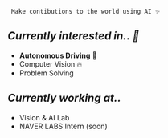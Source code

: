 <!-- ## 🧸 About me  -->
     Make contibutions to the world using AI ✨

## *Currently interested in.. 🧐*
* **Autonomous Driving** 🚙 
* Computer Vision 🔥
* Problem Solving 

## *Currently working at..*
* Vision & AI Lab
* NAVER LABS Intern (soon)

<!-- ## Currently worked in 
* NAVER LABS Intern -->

<!-- ## 🧸 About me 
     💕 부족한 것도 많고 배우고 싶은 것도 많습니다!
  
     💕 세상에 직접적인 contribution을 낼 수 있는 AI researcher를 꿈꿉니다 :) -->
     
<!-- ## ✔️ Projects 📈📊

|Perpose|Year|Name|Result|
|:-----:|------|--------------|:-----:|
|Contest👩🏻‍💻|2020|[Kakao Arena](https://github.com/daeunni/kakao-arena)|TOP 2%|
|   |2020|[금융 빅데이터 페스티벌](https://github.com/daeunni/Insurance-contest)|최종 1위|
|   |2021|[디지털 산업혁신 빅데이터 공모전](https://github.com/daeunni/KED_Project)|2위(우수상)|
|Project👩🏻‍💻|2021|AI hometrainer using Pose Estimation|   |
|         |2021|[Quant Analysis](https://github.com/daeunni/Quant-Analysis)|    |
|Research👩🏻‍💻|2021|Domain Generalization experiments|    |
|           |2021|Colorization projects experiments|under review   |
|           |2021|Trajectory prediction|under review   |
|           |2021|Multitask learning|present   | -->

